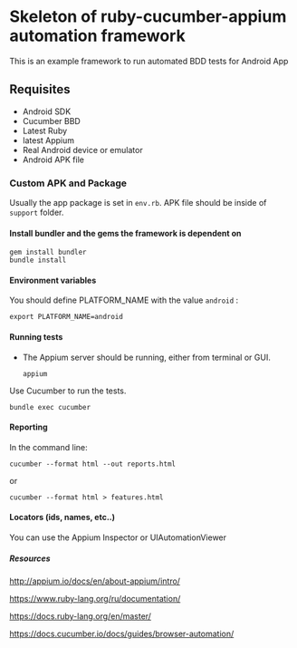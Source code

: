 # Skeleton of ruby-cucumber-appium automation framework

This is an example framework to run automated BDD tests for Android App

## Requisites

* Android SDK
* Cucumber BBD
* Latest Ruby
* latest Appium
* Real Android device or emulator
* Android APK file

### Custom APK and Package
Usually the app package is set in `env.rb`. APK file should be inside of `support` folder.

#### Install bundler and the gems the framework is dependent on

    gem install bundler
    bundle install
 
#### Environment variables

You should define PLATFORM_NAME with the value  `android` :

    export PLATFORM_NAME=android

#### Running tests

* The Appium server should be running, either from terminal or GUI.

      appium

Use Cucumber to run the tests.

    bundle exec cucumber 
    
#### Reporting

In the command line:

    cucumber --format html --out reports.html
    
or

    cucumber --format html > features.html
    
    
#### Locators (ids, names, etc..)

You can use the Appium Inspector or UIAutomationViewer
    
##### Resources

http://appium.io/docs/en/about-appium/intro/

https://www.ruby-lang.org/ru/documentation/

https://docs.ruby-lang.org/en/master/

https://docs.cucumber.io/docs/guides/browser-automation/
